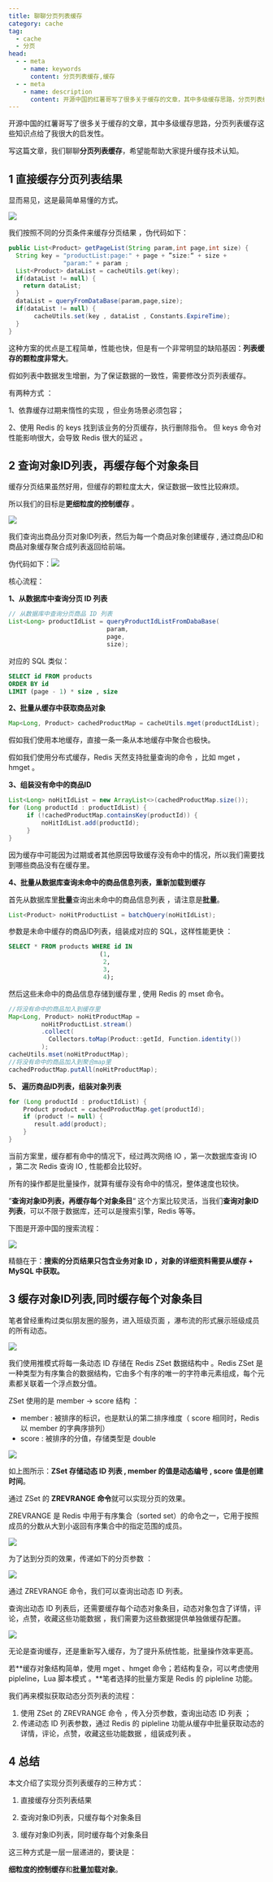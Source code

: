 ```yaml
---
title: 聊聊分页列表缓存
category: cache
tag:
  - cache 
  - 分页
head:
  - - meta
    - name: keywords
      content: 分页列表缓存,缓存
  - - meta
    - name: description
      content: 开源中国的红薯哥写了很多关于缓存的文章，其中多级缓存思路，分页列表缓存这些知识点给了我很大的启发性。
---
```

开源中国的红薯哥写了很多关于缓存的文章，其中多级缓存思路，分页列表缓存这些知识点给了我很大的启发性。

写这篇文章，我们聊聊**分页列表缓存**，希望能帮助大家提升缓存技术认知。

## 1 直接缓存分页列表结果

显而易见，这是最简单易懂的方式。

![](https://www.javayong.cn/pics/cache/2487169-20230523161536756-1162415241.png)

我们按照不同的分页条件来缓存分页结果 ，伪代码如下：

```java
public List<Product> getPageList(String param,int page,int size) {
  String key = "productList:page:" + page + ”size:“ + size + 
               "param:" + param ;
  List<Product> dataList = cacheUtils.get(key);
  if(dataList != null) {
    return dataList;
  }
  dataList = queryFromDataBase(param,page,size);
  if(dataList != null) {
       cacheUtils.set(key , dataList , Constants.ExpireTime);
  }
} 
```

这种方案的优点是工程简单，性能也快，但是有一个非常明显的缺陷基因：**列表缓存的颗粒度非常大**。 

假如列表中数据发生增删，为了保证数据的一致性，需要修改分页列表缓存。

有两种方式 ：

1、依靠缓存过期来惰性的实现 ，但业务场景必须包容；

2、使用 Redis 的 keys 找到该业务的分页缓存，执行删除指令。 但 keys 命令对性能影响很大，会导致 Redis 很大的延迟 。


## 2 查询对象ID列表，再缓存每个对象条目

缓存分页结果虽然好用，但缓存的颗粒度太大，保证数据一致性比较麻烦。

所以我们的目标是**更细粒度的控制缓存** 。

![](https://www.javayong.cn/pics/cache/2487169-20230523161535770-925522893.png)

我们查询出商品分页对象ID列表，然后为每一个商品对象创建缓存 ,  通过商品ID和商品对象缓存聚合成列表返回给前端。

伪代码如下：![](https://www.javayong.cn/pics/cache//2487169-20230523161536367-1808772045.png)

核心流程：

**1、从数据库中查询分页 ID 列表** 

```java
// 从数据库中查询分页商品 ID 列表
List<Long> productIdList = queryProductIdListFromDabaBase(
                           param, 
                           page, 
                           size);
```

对应的 SQL 类似：

```sql
SELECT id FROM products
ORDER BY id 
LIMIT (page - 1) * size , size 
```

**2、批量从缓存中获取商品对象** 

```java
Map<Long, Product> cachedProductMap = cacheUtils.mget(productIdList);
```

假如我们使用本地缓存，直接一条一条从本地缓存中聚合也极快。

假如我们使用分布式缓存，Redis 天然支持批量查询的命令 ，比如 mget ，hmget 。

**3、组装没有命中的商品ID** 

```java
List<Long> noHitIdList = new ArrayList<>(cachedProductMap.size());
for (Long productId : productIdList) {
     if (!cachedProductMap.containsKey(productId)) {
         noHitIdList.add(productId);
     }
}
```

因为缓存中可能因为过期或者其他原因导致缓存没有命中的情况，所以我们需要找到哪些商品没有在缓存里。

**4、批量从数据库查询未命中的商品信息列表，重新加载到缓存**

首先从数据库里**批量**查询出未命中的商品信息列表 ，请注意是**批量**。 

```java
List<Product> noHitProductList = batchQuery(noHitIdList);
```

参数是未命中缓存的商品ID列表，组装成对应的 SQL，这样性能更快 ：

```SQL
SELECT * FROM products WHERE id IN
                         (1,
                          2,
                          3,
                          4);
```

然后这些未命中的商品信息存储到缓存里 , 使用 Redis 的 mset 命令。

```java
//将没有命中的商品加入到缓存里
Map<Long, Product> noHitProductMap =
         noHitProductList.stream()
         .collect(
           Collectors.toMap(Product::getId, Function.identity())
         );
cacheUtils.mset(noHitProductMap);
//将没有命中的商品加入到聚合map里
cachedProductMap.putAll(noHitProductMap);
```

**5、 遍历商品ID列表，组装对象列表**

```java
for (Long productId : productIdList) {
    Product product = cachedProductMap.get(productId);
    if (product != null) {
       result.add(product);
    }
}
```

当前方案里，缓存都有命中的情况下，经过两次网络 IO ，第一次数据库查询 IO ，第二次 Redis 查询 IO ,  性能都会比较好。 

所有的操作都是批量操作，就算有缓存没有命中的情况，整体速度也较快。 

”**查询对象ID列表，再缓存每个对象条目**“ 这个方案比较灵活，当我们**查询对象ID列表**，可以不限于数据库，还可以是搜索引擎，Redis 等等。 

下图是开源中国的搜索流程：

![](https://www.javayong.cn/pics/cache/2487169-20230523161535579-752010347.png)

精髓在于：**搜索的分页结果只包含业务对象 ID  ，对象的详细资料需要从缓存 + MySQL 中获取。**

## 3 缓存对象ID列表,同时缓存每个对象条目

笔者曾经重构过类似朋友圈的服务，进入班级页面 ，瀑布流的形式展示班级成员的所有动态。

![](https://www.javayong.cn/pics/cache/2487169-20230523161536234-1479945726.png)

我们使用推模式将每一条动态 ID 存储在 Redis  ZSet 数据结构中 。Redis ZSet 是一种类型为有序集合的数据结构，它由多个有序的唯一的字符串元素组成，每个元素都关联着一个浮点数分值。

ZSet 使用的是 member -> score 结构 ：

- member : 被排序的标识，也是默认的第二排序维度（ score 相同时，Redis 以 member 的字典序排列）
- score : 被排序的分值，存储类型是 double 

![](https://www.javayong.cn/pics/cache/2487169-20230523161536124-570559847.png)

如上图所示：**ZSet 存储动态 ID 列表  ,  member 的值是动态编号 , score 值是创建时间**。

通过 ZSet 的 **ZREVRANGE 命令**就可以实现分页的效果。

ZREVRANGE 是 Redis 中用于有序集合（sorted set）的命令之一，它用于按照成员的分数从大到小返回有序集合中的指定范围的成员。

![](https://www.javayong.cn/pics/cache/2487169-20230523161535893-748949994.png)

为了达到分页的效果，传递如下的分页参数 ：

![](https://www.javayong.cn/pics/cache/2487169-20230523161535058-1294698241.png)

通过 ZREVRANGE 命令，我们可以查询出动态 ID 列表。

查询出动态 ID 列表后，还需要缓存每个动态对象条目，动态对象包含了详情，评论，点赞，收藏这些功能数据 ，我们需要为这些数据提供单独做缓存配置。

![](https://www.javayong.cn/pics/cache/2487169-20230523161536578-881577270.png)

无论是查询缓存，还是重新写入缓存，为了提升系统性能，批量操作效率更高。

若**缓存对象结构简单，使用 mget 、hmget 命令；若结构复杂，可以考虑使用 pipleline，Lua 脚本模式 。**笔者选择的批量方案是 Redis 的 pipleline 功能。 

我们再来模拟获取动态分页列表的流程：

1. 使用 ZSet 的 ZREVRANGE 命令 ，传入分页参数，查询出动态 ID 列表 ；
2. 传递动态 ID 列表参数，通过 Redis 的 pipleline 功能从缓存中批量获取动态的详情，评论，点赞，收藏这些功能数据 ，组装成列表 。

## 4 总结

本文介绍了实现分页列表缓存的三种方式：

1. 直接缓存分页列表结果

2. 查询对象ID列表，只缓存每个对象条目

3. 缓存对象ID列表，同时缓存每个对象条目

这三种方式是一层一层递进的，要诀是：

**细粒度的控制缓存**和**批量加载对象**。

